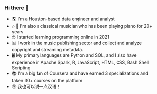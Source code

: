 ### Hi there 👋

- 🌎 I'm a Houston-based data engineer and analyst
- 🎶 🎹 I'm also a classical musician who has been playing piano for 20+ years
- 🤓 I started learning programming online in 2021
- 📊 I work in the music publishing sector and collect and analyze copyright and streaming metadata.
- 🖥️ My primary languages are Python and SQL, and I also have experience in Apache Spark, R, JavaScript, HTML, CSS, Bash Shell Scripting
- 📚 I'm a big fan of Coursera and have earned 3 specializations and taken 30+ courses on the platform
- ㊫ 我也可以说一点汉语！
